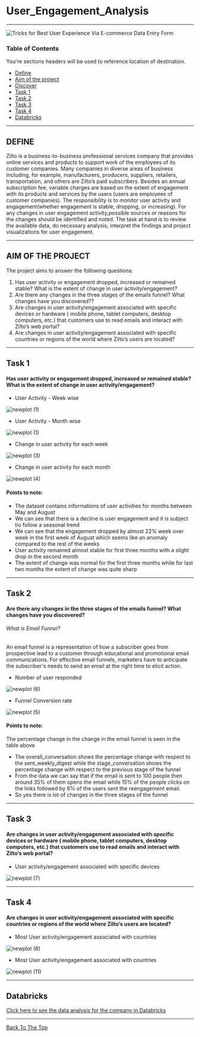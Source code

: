 # User_Engagement_Analysis


---
![Tricks for Best User Experience Via E-commerce Data Entry Form](https://user-images.githubusercontent.com/68263684/108158546-623b5300-70a2-11eb-86ab-b8a49529b12b.jpg)

### Table of Contents
You're sections headers will be used to reference location of destination.

- [Define](#Define)
- [Aim of the project](#AIM-OF-THE-PROJECT)
- [Discover](#Discover)
- [Task 1](#Task-1)
- [Task 2](#Task-2)
- [Task 3](#Task-3)
- [Task 4](#Task-4)
- [Databricks](#Databricks)

---

## DEFINE

Zilto is a business-to-business professional services company that provides online services and products to support work of the employees of its customer companies. Many companies in diverse areas of business including, for example, manufacturers, producers, suppliers, retailers, transportation, and others are Zilto’s paid subscribers. Besides an annual subscription fee, variable charges are based on the extent of engagement with its products and services by the users (users are employees of customer companies).
The responsibility is to monitor user activity and engagement(whether engagement is stable, dropping, or increasing). For any changes in user engagement activity,possible sources or reasons for the changes should be identified and noted. The task at hand is to review the available data, do necessary analysis, interpret the findings and project visualizations for user engagement.

---
## AIM OF THE PROJECT

The project aims to answer the following questions:<br>
1. Has user activity or engagement dropped, increased or remained stable? What is the extent of change in user activity/engagement?<br>
2. Are there any changes in the three stages of the emails funnel? What changes have you discovered??<br>
3. Are changes in user activity/engagement associated with specific devices or hardware ( mobile phone, tablet computers, desktop computers, etc.)  that customers use to read emails and interact with Zilto’s  web portal?<br>
4. Are changes in user activity/engagement associated with specific countries or regions of the world where Zilto’s  users are located?<br>
---
## Task 1 
#### Has user activity or engagement dropped, increased or remained stable? What is the extent of change in user activity/engagement?
- User Activity - Week wise 
 
![newplot (1)](https://user-images.githubusercontent.com/68263684/108164197-8f413300-70ad-11eb-9e0e-41262352238c.png)

 - User Activity - Month wise

![newplot (1)](https://user-images.githubusercontent.com/68263684/108164629-62d9e680-70ae-11eb-94ee-4b0961d64c7d.png)

- Change in user activity for each week

![newplot (3)](https://user-images.githubusercontent.com/68263684/108165261-7cc7f900-70af-11eb-8438-b648b326e7b1.png)

- Change in user activity for each month

![newplot (4)](https://user-images.githubusercontent.com/68263684/108165319-9c5f2180-70af-11eb-91cb-5f54f296368d.png)

#### Points to note:

-   The dataset contains informations of user activities for months between May and August
-   We can see that there is a decline is user engagement and it is subject tio follow a seasonal trend
-   We can see that the engagement dropped by almost 22% week over week in the first week of August which seems like an anomaly compared to the rest of the weeks
-   User activity remained almost stable for first three months with a slight drop in the second month
-   The extent of change was normal for the first three months while for last two months the extent of change was quite sharp
---
## Task 2
#### Are there any changes in the three stages of the emails funnel? What changes have you discovered? 

###### What is Email Funnel?
An email funnel is a representation of how a subscriber goes from prospective lead to a customer through educational and promotional email communications. For effective email funnels, marketers have to anticipate the subscriber's needs to send an email at the right time to elicit action.

- Number of user responded

![newplot (6)](https://user-images.githubusercontent.com/68263684/108167693-4be9c300-70b3-11eb-8ae6-b4004d71b23a.png)

- Funnel Conversion rate

![newplot (5)](https://user-images.githubusercontent.com/68263684/108167904-a71bb580-70b3-11eb-9e20-8cc255859158.png)

#### Points to note:

The percentage change in the change in the email funnel is seen in the table above
- The overall_conversation shows the percentage change with respect to the sent_weekly_digest while the stage_conversation shows the percentage change with respect to the previous stage of the funnel
- From the data we can say that if the email is sent to 100 people then around 35% of them opens the email while 15% of the people clicks on the links followed by 6% of the users sent the reengagement email.
- So yes there is lot of changes in the three stages of the funnel
---
## Task 3
#### Are changes in user activity/engagement associated with specific devices or hardware ( mobile phone, tablet computers, desktop computers, etc.) that customers use to read emails and interact with Zilto’s web portal?

- User activity/engagement associated with specific devices

![newplot (7)](https://user-images.githubusercontent.com/68263684/108168281-493b9d80-70b4-11eb-9a4c-1c0f30e9b076.png)


---
## Task 4
#### Are changes in user activity/engagement associated with specific countries or regions of the world where Zilto’s users are located?

- Most User activity/engagement associated with countries

![newplot (8)](https://user-images.githubusercontent.com/68263684/108168623-ded72d00-70b4-11eb-9bc5-584d84b17ff0.png)

- Most User activity/engagement associated with countries

![newplot (11)](https://user-images.githubusercontent.com/68263684/108168778-16de7000-70b5-11eb-93a2-165168e14efa.png)

---
## Databricks

[Click here to see the data analysis for the company in Databricks](https://databricks-prod-cloudfront.cloud.databricks.com/public/4027ec902e239c93eaaa8714f173bcfc/3839454205680965/632151243528397/573016260412799/latest.html)

---
[Back To The Top](#User_Engagement_Analysis)

